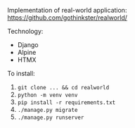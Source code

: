 
Implementation of real-world application: https://github.com/gothinkster/realworld/

Technology:

* Django
* Alpine
* HTMX

To install:

1. `git clone ... && cd realworld`
2. `python -m venv venv`
3. `pip install -r requirements.txt`
4. `./manage.py migrate`
5. `./manage.py runserver`

